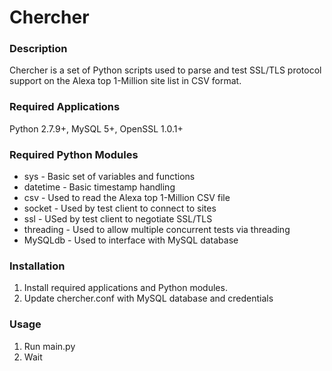 # Chercher


### Description
Chercher is a set of Python scripts used to parse and test SSL/TLS
protocol support on the Alexa top 1-Million site list in CSV format.

### Required Applications
Python 2.7.9+, MySQL 5+, OpenSSL 1.0.1+

### Required Python Modules
- sys - Basic set of variables and functions
- datetime - Basic timestamp handling
- csv - Used to read the Alexa top 1-Million CSV file
- socket - Used by test client to connect to sites
- ssl - USed by test client to negotiate SSL/TLS
- threading - Used to allow multiple concurrent tests via threading
- MySQLdb - Used to interface with MySQL database

### Installation
1. Install required applications and Python modules.
2. Update chercher.conf with MySQL database and credentials

### Usage
1. Run main.py
2. Wait
